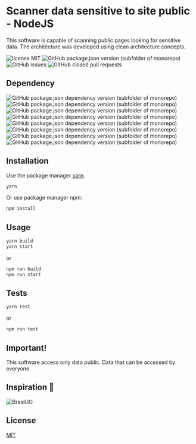# Scanner data sensitive to site public - NodeJS

This software is capable of scanning public pages looking for sensitive data. The architecture was developed using clean architecture concepts.

![license MIT](https://img.shields.io/bower/l/MI) ![GitHub package.json version (subfolder of monorepo)](https://img.shields.io/github/package-json/v/HenrrySilva/scan-data-sensitive-to-site-public) ![GitHub issues](https://img.shields.io/github/issues/HenrrySilva/scan-data-sensitive-to-site-public) ![GitHub closed pull requests](https://img.shields.io/github/issues-pr-closed/HenrrySilva/scan-data-sensitive-to-site-public)

## Dependency

![GitHub package.json dependency version (subfolder of monorepo)](https://img.shields.io/github/package-json/dependency-version/HenrrySilva/scan-data-sensitive-to-site-public/puppeteer) ![GitHub package.json dependency version (subfolder of monorepo)](https://img.shields.io/github/package-json/dependency-version/HenrrySilva/scan-data-sensitive-to-site-public/axios) ![GitHub package.json dependency version (subfolder of monorepo)](https://img.shields.io/github/package-json/dependency-version/HenrrySilva/scan-data-sensitive-to-site-public/uuid) ![GitHub package.json dependency version (subfolder of monorepo)](https://img.shields.io/github/package-json/dependency-version/HenrrySilva/scan-data-sensitive-to-site-public/handlebars) ![GitHub package.json dependency version (subfolder of monorepo)](https://img.shields.io/github/package-json/dependency-version/HenrrySilva/scan-data-sensitive-to-site-public/html5-to-pdf) ![GitHub package.json dependency version (subfolder of monorepo)](https://img.shields.io/github/package-json/dependency-version/HenrrySilva/scan-data-sensitive-to-site-public/node-html-parser) ![GitHub package.json dependency version (subfolder of monorepo)](https://img.shields.io/github/package-json/dependency-version/HenrrySilva/scan-data-sensitive-to-site-public/pdf-parse) ![GitHub package.json dependency version (subfolder of monorepo)](https://img.shields.io/github/package-json/dependency-version/HenrrySilva/scan-data-sensitive-to-site-public/validation-br)
## Installation

Use the package manager [yarn](https://www.npmjs.com/package/yarn).

```bash
yarn
```
Or use package manager npm:

```bash
npm install
```

## Usage

```bash
yarn build
yarn start
```
or 

```bash
npm run build
npm run start
```
## Tests

```bash
yarn test
```
or

```bash
npm run test
```

## Important!

This software access only data public. Data that can be accessed by everyone

## Inspiration :blue_heart:

![Brasil.IO](https://brasil.io/static/img/logo/logo_br-io_fundo-escuro.bbbaf8e79edf.png)

## License

[MIT](https://choosealicense.com/licenses/mit/)